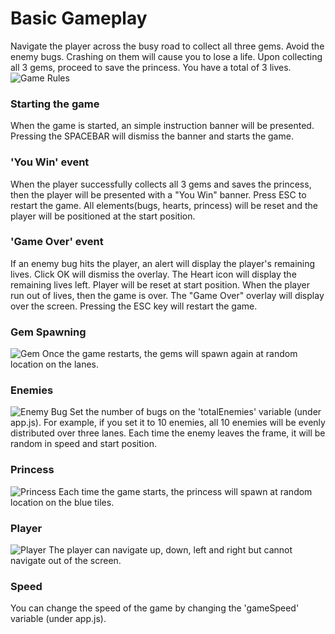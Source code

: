 # Basic Gameplay
Navigate the player across the busy road to collect all three gems.
Avoid the enemy bugs. Crashing on them will cause you to lose a life.
Upon collecting all 3 gems, proceed to save the princess.
You have a total of 3 lives.
![Game Rules](http://bt7893.github.io/frontend-nanodegree-arcade-game/images/game_rules.png)

### Starting the game
When the game is started, an simple instruction banner will be presented. Pressing the SPACEBAR will dismiss the banner and starts the game.

### 'You Win' event
When the player successfully collects all 3 gems and saves the princess, then the player will be presented with a "You Win" banner.
Press ESC to restart the game. All elements(bugs, hearts, princess) will be reset and the player will be positioned at the start position.

### 'Game Over' event
If an enemy bug hits the player, an alert will display the player's remaining lives. Click OK will dismiss the overlay.
The Heart icon will display the remaining lives left. Player will be reset at start position.
When the player run out of lives, then the game is over. The "Game Over" overlay will display over the screen. Pressing the ESC key will restart the game.

### Gem Spawning
![Gem](http://bt7893.github.io/frontend-nanodegree-arcade-game/images/Gem%20Orange.png)
Once the game restarts, the gems will spawn again at random location on the lanes.

### Enemies
![Enemy Bug](http://bt7893.github.io/frontend-nanodegree-arcade-game/images/enemy-bug.png)
Set the number of bugs on the 'totalEnemies' variable (under app.js). For example, if you set it to 10 enemies, all 10 enemies will be evenly distributed over three lanes. Each time the enemy leaves the frame, it will be random in speed and start position.

### Princess
![Princess](http://bt7893.github.io/frontend-nanodegree-arcade-game/images/char-princess-girl.png)
Each time the game starts, the princess will spawn at random location on the blue tiles.

### Player
![Player](http://bt7893.github.io/frontend-nanodegree-arcade-game/images/char-boy.png)
The player can navigate up, down, left and right but cannot navigate out of the screen.

### Speed
You can change the speed of the game by changing the 'gameSpeed' variable (under app.js).
